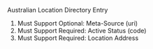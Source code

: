 Australian Location Directory Entry

1. Must Support Optional: Meta-Source (uri)
1. Must Support Required: Active Status (code)
1. Must Support Required: Location Address 
